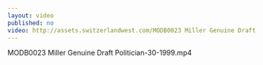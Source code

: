 ```yaml
---
layout: video
published: no
video: http://assets.switzerlandwest.com/MODB0023 Miller Genuine Draft Politician-30-1999.mp4
---
```

MODB0023 Miller Genuine Draft Politician-30-1999.mp4

